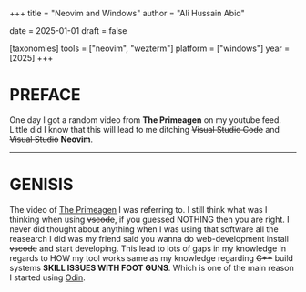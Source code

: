 +++
title = "Neovim and Windows"
author = "Ali Hussain Abid"

date = 2025-01-01
draft = false

[taxonomies]
tools = ["neovim", "wezterm"]
platform = ["windows"]
year = [2025]
+++
# PREFACE
One day I got a random video from **The Primeagen** on my youtube feed. Little did I know that this will lead to me ditching ~~Visual Studio Code~~ and ~~Visual Studio~~ **Neovim**.

---
# GENISIS
The video of [The Primeagen](https://www.youtube.com/watch?v=w7i4amO_zaE) I was referring to. I still think what was I thinking when using ~~vscode~~, if you guessed NOTHING then you are right. I never did thought about anything when I was using that software all the reasearch I did was my friend said you wanna do web-development install ~~vscode~~ and start developing. This lead to lots of gaps in my knowledge in regards to HOW my tool works same as my knowledge regarding ~~C++~~ build systems **SKILL ISSUES WITH FOOT GUNS**. Which is one of the main reason I started using [Odin](https://odin-lang.org/).
